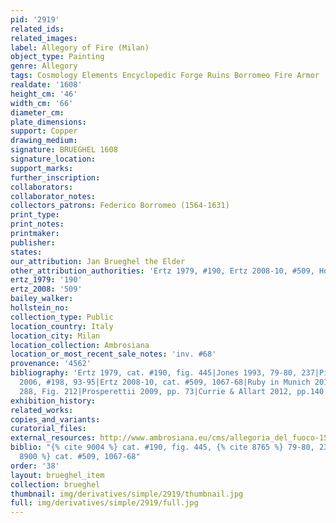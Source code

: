 ```yaml
---
pid: '2919'
related_ids: 
related_images: 
label: Allegory of Fire (Milan)
object_type: Painting
genre: Allegory
tags: Cosmology Elements Encyclopedic Forge Ruins Borromeo Fire Armor
realdate: '1608'
height_cm: '46'
width_cm: '66'
diameter_cm: 
plate_dimensions: 
support: Copper
drawing_medium: 
signature: BRUEGHEL 1608
signature_location: 
support_marks: 
further_inscription: 
collaborators: 
collaborator_notes: 
collectors_patrons: Federico Borromeo (1564-1631)
print_type: 
print_notes: 
printmaker: 
publisher: 
states: 
our_attribution: Jan Brueghel the Elder
other_attribution_authorities: 'Ertz 1979, #190, Ertz 2008-10, #509, Honig database'
ertz_1979: '190'
ertz_2008: '509'
bailey_walker: 
hollstein_no: 
collection_type: Public
location_country: Italy
location_city: Milan
location_collection: Ambrosiana
location_or_most_recent_sale_notes: 'inv. #68'
provenance: '4562'
bibliography: 'Ertz 1979, cat. #190, fig. 445|Jones 1993, 79-80, 237|Pijl in Ambrosiana
  2006, #198, 93-95|Ertz 2008-10, cat. #509, 1067-68|Ruby in Munich 2013, pp. 42,
  288, Fig. 212|Prosperettii 2009, pp. 73|Currie & Allart 2012, pp.140'
exhibition_history: 
related_works: 
copies_and_variants: 
curatorial_files: 
external_resources: http://www.ambrosiana.eu/cms/allegoria_del_fuoco-1564.html
biblio: "{% cite 9004 %} cat. #190, fig. 445, {% cite 8765 %} 79-80, 237, {% cite
  8900 %} cat. #509, 1067-68"
order: '38'
layout: brueghel_item
collection: brueghel
thumbnail: img/derivatives/simple/2919/thumbnail.jpg
full: img/derivatives/simple/2919/full.jpg
---
```

